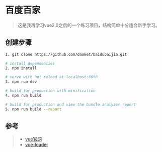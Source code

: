 # 百度百家

> 这是我再学习vue2.0之后的一个练习项目，结构简单十分适合新手学习。

## 创建步骤

``` bash
1. git clone https://github.com/daoket/baidubaijia.git

# install dependencies
2. npm install

# serve with hot reload at localhost:8080
3. npm run dev

# build for production with minification
4. npm run build

# build for production and view the bundle analyzer report
5. npm run build --report
```

## 参考
> - [vue官网](http://cn.vuejs.org/)
> - [vue-loader](http://vuejs.github.io/vue-loader)
